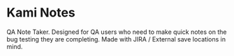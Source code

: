 # Kami Notes
QA Note Taker. Designed for QA users who need to make quick notes on the bug testing they are completing. Made with JIRA / External save locations in mind.
